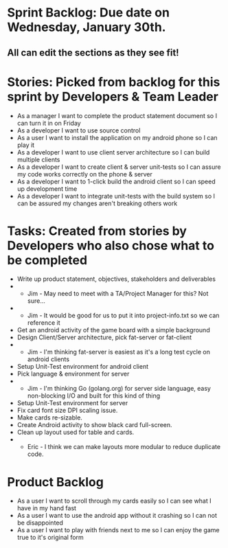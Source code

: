 Sprint Backlog: Due date on Wednesday, January 30th.
====================================================
All can edit the sections as they see fit!
------------------------------------------
Stories: Picked from backlog for this sprint by Developers & Team Leader
===============================================================================
* As a manager I want to complete the product statement document so I can turn it in on Friday
* As a developer I want to use source control
* As a user I want to install the application on my android phone so I can play it
* As a developer I want to use client server architecture so I can build multiple clients
* As a developer I want to create client & server unit-tests so I can assure my code works correctly on the phone & server 
* As a developer I want to 1-click build the android client so I can speed up development time
* As a developer I want to integrate unit-tests with the build system so I can be assured my changes aren't breaking others work

Tasks: Created from stories by Developers who also chose what to be completed
===============================================================================
* Write up product statement, objectives, stakeholders and deliverables
* * Jim - May need to meet with a TA/Project Manager for this? Not sure...
* * Jim - It would be good for us to put it into project-info.txt so we can reference it 
* Get an android activity of the game board with a simple background
* Design Client/Server architecture, pick fat-server or fat-client
* * Jim - I'm thinking fat-server is easiest as it's a long test cycle on android clients
* Setup Unit-Test environment for android client
* Pick language & environment for server
* * Jim - I'm thinking Go (golang.org) for server side language, easy non-blocking I/O and built for this kind of thing
* Setup Unit-Test environment for server
* Fix card font size DPI scaling issue.
* Make cards re-sizable.
* Create Android activity to show black card full-screen.
* Clean up layout used for table and cards.
* * Eric - I think we can make layouts more modular to reduce duplicate code. 

Product Backlog
===============
* As a user I want to scroll through my cards easily so I can see what I have in my hand fast
* As a user I want to use the android app without it crashing so I can not be disappointed 
* As a user I want to play with friends next to me so I can enjoy the game true to it's original form
